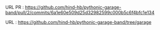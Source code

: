 URL PR : https://github.com/hind-hb/pythonic-garage-band/pull/2/commits/6a1e60e509d25d32982599c000b5c6f4bfc1e134


URL : https://github.com/hind-hb/pythonic-garage-band/tree/garage
